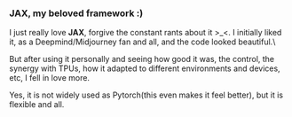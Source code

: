 ### JAX, my beloved framework :)

I just really love **JAX**, forgive the constant rants about it >_<.
I initially liked it, as a Deepmind/Midjourney fan and all, and the code looked beautiful.\

But after using it personally and seeing how good it was, the control, the synergy with TPUs,
 how it adapted to different environments and devices, etc, I fell in love more.

Yes, it is not widely used as Pytorch(this even makes it feel better), but it is flexible and all.